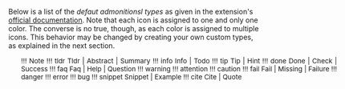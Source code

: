 <!-- markdownlint-disable MD041-->
Below is a list of the *defaut admonitionsl types* as given in the extension's [official documentation](https://python-markdown.github.io/extensions/admonition/). Note that  each icon is assigned to one and only one color. The converse is no true, though, as each color is assigned to multiple icons. This behavior may be changed by creating your own custom types, as explained in the next section.

<div style="min-width: 45em; font-size: normal; margin: 0 10% 5ex 5%;">
<div style="font-size: 95%; text-align: justify;">

!!! Note
!!! tldr Tldr | Abstract | Summary
!!! info Info | Todo
!!! tip Tip | Hint
!!! done Done | Check | Success
!!! faq Faq | Help | Question
!!! warning
!!! attention
!!! caution
!!! fail Fail | Missing | Failure
!!! danger
!!! error
!!! bug
!!! snippet Snippet | Example
!!! cite Cite | Quote

</div></div>
<!-- markdownlint-enable MD041-->

